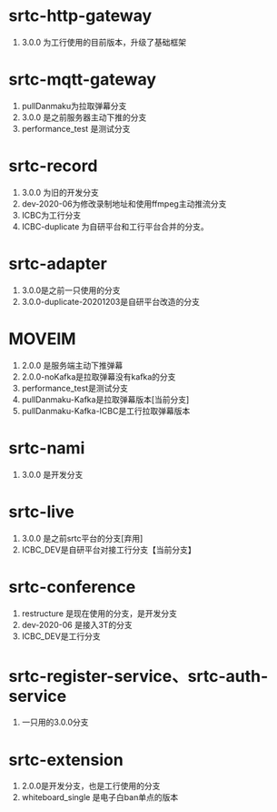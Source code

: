 # srtc-http-gateway
>
  1. 3.0.0 为工行使用的目前版本，升级了基础框架
# srtc-mqtt-gateway
>
  1. pullDanmaku为拉取弹幕分支
  2. 3.0.0 是之前服务器主动下推的分支
  3. performance_test 是测试分支
# srtc-record 
>
  1.  3.0.0 为旧的开发分支
  2.  dev-2020-06为修改录制地址和使用ffmpeg主动推流分支
  3.  ICBC为工行分支
  4.  ICBC-duplicate 为自研平台和工行平台合并的分支。
# srtc-adapter
>
  1. 3.0.0是之前一只使用的分支
  2. 3.0.0-duplicate-20201203是自研平台改造的分支
# MOVEIM
>
  1. 2.0.0 是服务端主动下推弹幕
  2. 2.0.0-noKafka是拉取弹幕没有kafka的分支
  3. performance_test是测试分支
  4. pullDanmaku-Kafka是拉取弹幕版本[当前分支]
  5. pullDanmaku-Kafka-ICBC是工行拉取弹幕版本
# srtc-nami
>
  1. 3.0.0 是开发分支
# srtc-live
>
  1. 3.0.0 是之前srtc平台的分支[弃用]
  2. ICBC_DEV是自研平台对接工行分支【当前分支】
# srtc-conference
>
  1. restructure 是现在使用的分支，是开发分支
  2. dev-2020-06 是接入3T的分支
  3. ICBC_DEV是工行分支
# srtc-register-service、srtc-auth-service
>
  1. 一只用的3.0.0分支
# srtc-extension
>
  1. 2.0.0是开发分支，也是工行使用的分支
  2. whiteboard_single 是电子白ban单点的版本

